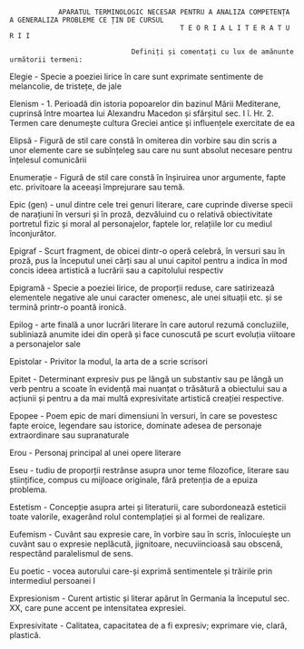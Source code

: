                 APARATUL TERMINOLOGIC NECESAR PENTRU A ANALIZA COMPETENȚA A GENERALIZA PROBLEME CE ȚIN DE CURSUL 
                                              T E O R I A L I T E R A T U R I I 

                                  Definiți și comentați cu lux de amănunte următorii termeni:

Elegie - Specie a poeziei lirice în care sunt exprimate sentimente de melancolie, de tristețe, de jale

Elenism - 1. Perioadă din istoria popoarelor din bazinul Mării Mediterane, cuprinsă între moartea lui Alexandru Macedon și sfârșitul sec. I î. Hr. 2. Termen care denumește cultura Greciei antice și influențele exercitate de ea

Elipsă - Figură de stil care constă în omiterea din vorbire sau din scris a unor elemente care se subînțeleg sau care nu sunt absolut necesare pentru înțelesul comunicării

Enumerație - Figură de stil care constă în înșiruirea unor argumente, fapte etc. privitoare la aceeași împrejurare sau temă.

Epic (gen) - unul dintre cele trei genuri literare, care cuprinde diverse specii de narațiuni în versuri și în proză, dezvăluind cu o relativă obiectivitate portretul fizic și moral al personajelor, faptele lor, relațiile lor cu mediul înconjurător.

Epigraf - Scurt fragment, de obicei dintr-o operă celebră, în versuri sau în proză, pus la începutul unei cărți sau al unui capitol pentru a indica în mod concis ideea artistică a lucrării sau a capitolului respectiv

Epigramă - Specie a poeziei lirice, de proporții reduse, care satirizează elementele negative ale unui caracter omenesc, ale unei situații etc. și se termină printr-o poantă ironică.

Epilog - arte finală a unor lucrări literare în care autorul rezumă concluziile, subliniază anumite idei din operă și face cunoscută pe scurt evoluția viitoare a personajelor sale

Epistolar - Privitor la modul, la arta de a scrie scrisori

Epitet - Determinant expresiv pus pe lângă un substantiv sau pe lângă un verb pentru a scoate în evidență mai nuanțat o trăsătură a obiectului sau a acțiunii și pentru a da mai multă expresivitate artistică creației respective.

Epopee - Poem epic de mari dimensiuni în versuri, în care se povestesc fapte eroice, legendare sau istorice, dominate adesea de personaje extraordinare sau supranaturale

Erou - Personaj principal al unei opere literare

Eseu - tudiu de proporții restrânse asupra unor teme filozofice, literare sau științifice, compus cu mijloace originale, fără pretenția de a epuiza problema.

Estetism - Concepție asupra artei și literaturii, care subordonează esteticii toate valorile, exagerând rolul contemplației și al formei de realizare.

Eufemism - Cuvânt sau expresie care, în vorbire sau în scris, înlocuiește un cuvânt sau o expresie neplăcută, jignitoare, necuviincioasă sau obscenă, respectând paralelismul de sens.

Eu poetic - vocea autorului care-și exprimă sentimentele și trăirile prin intermediul persoanei I 

Expresionism - Curent artistic și literar apărut în Germania la începutul sec. XX, care pune accent pe intensitatea expresiei.

Expresivitate - Calitatea, capacitatea de a fi expresiv; exprimare vie, clară, plastică.
